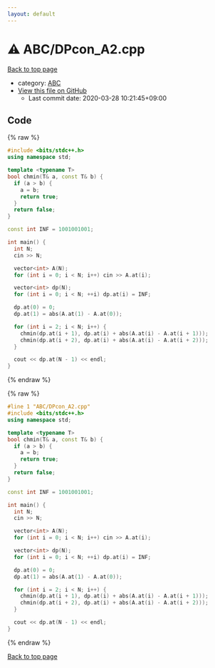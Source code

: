 ```yaml
---
layout: default
---
```


<!-- mathjax config similar to math.stackexchange -->
<script type="text/javascript" async
  src="https://cdnjs.cloudflare.com/ajax/libs/mathjax/2.7.5/MathJax.js?config=TeX-MML-AM_CHTML">
</script>
<script type="text/x-mathjax-config">
  MathJax.Hub.Config({
    TeX: { equationNumbers: { autoNumber: "AMS" }},
    tex2jax: {
      inlineMath: [ ['$','$'] ],
      processEscapes: true
    },
    "HTML-CSS": { matchFontHeight: false },
    displayAlign: "left",
    displayIndent: "2em"
  });
</script>

<script type="text/javascript" src="https://cdnjs.cloudflare.com/ajax/libs/jquery/3.4.1/jquery.min.js"></script>
<script src="https://cdn.jsdelivr.net/npm/jquery-balloon-js@1.1.2/jquery.balloon.min.js" integrity="sha256-ZEYs9VrgAeNuPvs15E39OsyOJaIkXEEt10fzxJ20+2I=" crossorigin="anonymous"></script>
<script type="text/javascript" src="../../assets/js/copy-button.js"></script>
<link rel="stylesheet" href="../../assets/css/copy-button.css" />


# :warning: ABC/DPcon_A2.cpp

<a href="../../index.html">Back to top page</a>

* category: <a href="../../index.html#902fbdd2b1df0c4f70b4a5d23525e932">ABC</a>
* <a href="{{ site.github.repository_url }}/blob/master/ABC/DPcon_A2.cpp">View this file on GitHub</a>
    - Last commit date: 2020-03-28 10:21:45+09:00




## Code

<a id="unbundled"></a>
{% raw %}
```cpp
#include <bits/stdc++.h>
using namespace std;

template <typename T>
bool chmin(T& a, const T& b) {
  if (a > b) {
    a = b;
    return true;
  }
  return false;
}

const int INF = 1001001001;

int main() {
  int N;
  cin >> N;

  vector<int> A(N);
  for (int i = 0; i < N; i++) cin >> A.at(i);

  vector<int> dp(N);
  for (int i = 0; i < N; ++i) dp.at(i) = INF;

  dp.at(0) = 0;
  dp.at(1) = abs(A.at(1) - A.at(0));

  for (int i = 2; i < N; i++) {
    chmin(dp.at(i + 1), dp.at(i) + abs(A.at(i) - A.at(i + 1)));
    chmin(dp.at(i + 2), dp.at(i) + abs(A.at(i) - A.at(i + 2)));
  }

  cout << dp.at(N - 1) << endl;
}

```
{% endraw %}

<a id="bundled"></a>
{% raw %}
```cpp
#line 1 "ABC/DPcon_A2.cpp"
#include <bits/stdc++.h>
using namespace std;

template <typename T>
bool chmin(T& a, const T& b) {
  if (a > b) {
    a = b;
    return true;
  }
  return false;
}

const int INF = 1001001001;

int main() {
  int N;
  cin >> N;

  vector<int> A(N);
  for (int i = 0; i < N; i++) cin >> A.at(i);

  vector<int> dp(N);
  for (int i = 0; i < N; ++i) dp.at(i) = INF;

  dp.at(0) = 0;
  dp.at(1) = abs(A.at(1) - A.at(0));

  for (int i = 2; i < N; i++) {
    chmin(dp.at(i + 1), dp.at(i) + abs(A.at(i) - A.at(i + 1)));
    chmin(dp.at(i + 2), dp.at(i) + abs(A.at(i) - A.at(i + 2)));
  }

  cout << dp.at(N - 1) << endl;
}

```
{% endraw %}

<a href="../../index.html">Back to top page</a>

